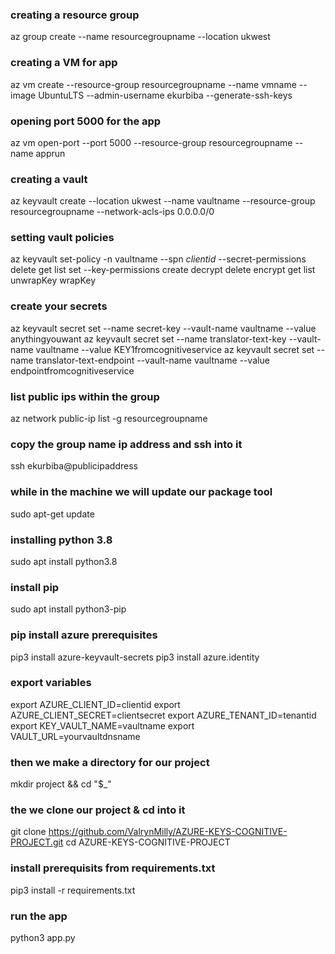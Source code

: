 ### creating a resource group
az group create --name resourcegroupname --location ukwest
### creating a VM for app
az vm create --resource-group resourcegroupname --name vmname --image UbuntuLTS --admin-username ekurbiba --generate-ssh-keys
### opening port 5000 for the app
az vm open-port --port 5000 --resource-group resourcegroupname --name apprun
### creating a vault 
az keyvault create --location ukwest --name vaultname --resource-group resourcegroupname --network-acls-ips 0.0.0.0/0
### setting vault policies
az keyvault set-policy -n vaultname --spn $clientid$ --secret-permissions delete get list set --key-permissions create decrypt delete encrypt get list unwrapKey wrapKey
### create your secrets
az keyvault secret set --name secret-key --vault-name vaultname --value anythingyouwant 
az keyvault secret set --name translator-text-key --vault-name vaultname --value KEY1fromcognitiveservice 
az keyvault secret set --name translator-text-endpoint --vault-name vaultname --value endpointfromcognitiveservice 
### list public ips within the group
az network public-ip list -g resourcegroupname
### copy the group name ip address and ssh into it
ssh ekurbiba@publicipaddress
### while in the machine we will update our package tool
sudo apt-get update
### installing python 3.8
sudo apt install python3.8
### install pip
sudo apt install python3-pip
### pip install azure prerequisites
pip3 install azure-keyvault-secrets
pip3 install azure.identity
### export variables
export AZURE_CLIENT_ID=clientid
export AZURE_CLIENT_SECRET=clientsecret
export AZURE_TENANT_ID=tenantid
export KEY_VAULT_NAME=vaultname
export VAULT_URL=yourvaultdnsname
### then we make a directory for our project
mkdir project && cd "$_"
### the we clone our project & cd into it
git clone https://github.com/ValrynMilly/AZURE-KEYS-COGNITIVE-PROJECT.git
cd AZURE-KEYS-COGNITIVE-PROJECT
### install prerequisits from requirements.txt
pip3 install -r requirements.txt
### run the app
python3 app.py 